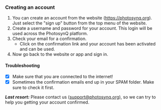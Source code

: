 ### Creating an account

1. You can create an account from the website (<https://photosynq.org>). Just select the "sign up" button from the top menu of the website.
2. Create a username and password for your account. This login will be used across the PhotosynQ platform.
3. Check your email for a confirmation.
	+ Click on the confirmation link and your account has been activated and can be used.
4. Now go back to the website or app and sign in.

#### Troubleshooting
- [x] Make sure that you are connected to the internet!
- [x] Sometimes the confirmation emails end up in your SPAM folder. Make sure to check it first.

***Last resort:*** Please contact us (<support@photosynq.org>), so we can try to help you getting your account confirmed.